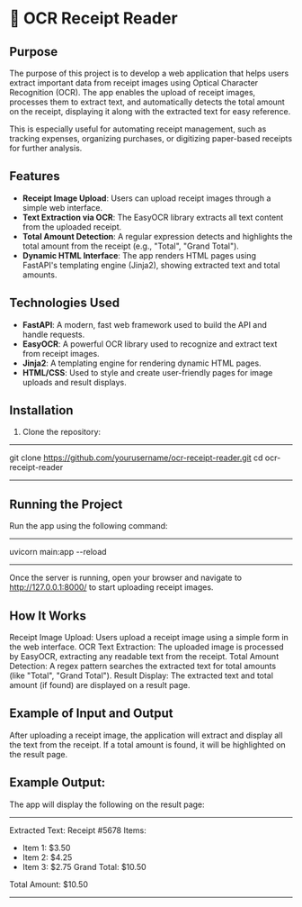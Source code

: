 # 📄 OCR Receipt Reader

## Purpose
The purpose of this project is to develop a web application that helps users extract important data from receipt images using Optical Character Recognition (OCR). The app enables the upload of receipt images, processes them to extract text, and automatically detects the total amount on the receipt, displaying it along with the extracted text for easy reference.

This is especially useful for automating receipt management, such as tracking expenses, organizing purchases, or digitizing paper-based receipts for further analysis.

## Features
- **Receipt Image Upload**: Users can upload receipt images through a simple web interface.
- **Text Extraction via OCR**: The EasyOCR library extracts all text content from the uploaded receipt.
- **Total Amount Detection**: A regular expression detects and highlights the total amount from the receipt (e.g., "Total", "Grand Total").
- **Dynamic HTML Interface**: The app renders HTML pages using FastAPI's templating engine (Jinja2), showing extracted text and total amounts.

## Technologies Used
- **FastAPI**: A modern, fast web framework used to build the API and handle requests.
- **EasyOCR**: A powerful OCR library used to recognize and extract text from receipt images.
- **Jinja2**: A templating engine for rendering dynamic HTML pages.
- **HTML/CSS**: Used to style and create user-friendly pages for image uploads and result displays.

## Installation

1. Clone the repository:
**********************************************************************************
   git clone https://github.com/yourusername/ocr-receipt-reader.git
   cd ocr-receipt-reader
**********************************************************************************   
## Running the Project
Run the app using the following command:
**********************************************************************************
uvicorn main:app --reload
**********************************************************************************
Once the server is running, open your browser and navigate to http://127.0.0.1:8000/ to start uploading receipt images.

## How It Works
Receipt Image Upload: Users upload a receipt image using a simple form in the web interface.
OCR Text Extraction: The uploaded image is processed by EasyOCR, extracting any readable text from the receipt.
Total Amount Detection: A regex pattern searches the extracted text for total amounts (like "Total", "Grand Total").
Result Display: The extracted text and total amount (if found) are displayed on a result page.

## Example of Input and Output
After uploading a receipt image, the application will extract and display all the text from the receipt. If a total amount is found, it will be highlighted on the result page.

## Example Output:
The app will display the following on the result page:
**********************************************************************************
Extracted Text:
Receipt #5678
Items:
- Item 1: $3.50
- Item 2: $4.25
- Item 3: $2.75
Grand Total: $10.50

Total Amount: $10.50
**********************************************************************************

